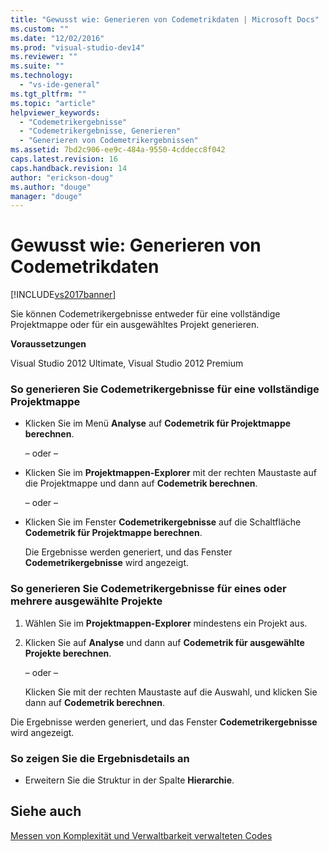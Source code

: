 ```yaml
---
title: "Gewusst wie: Generieren von Codemetrikdaten | Microsoft Docs"
ms.custom: ""
ms.date: "12/02/2016"
ms.prod: "visual-studio-dev14"
ms.reviewer: ""
ms.suite: ""
ms.technology: 
  - "vs-ide-general"
ms.tgt_pltfrm: ""
ms.topic: "article"
helpviewer_keywords: 
  - "Codemetrikergebnisse"
  - "Codemetrikergebnisse, Generieren"
  - "Generieren von Codemetrikergebnissen"
ms.assetid: 7bd2c906-ee9c-484a-9550-4cddecc8f042
caps.latest.revision: 16
caps.handback.revision: 14
author: "erickson-doug"
ms.author: "douge"
manager: "douge"
---
```

# Gewusst wie: Generieren von Codemetrikdaten
[!INCLUDE[vs2017banner](../code-quality/includes/vs2017banner.md)]

Sie können Codemetrikergebnisse entweder für eine vollständige Projektmappe oder für ein ausgewähltes Projekt generieren.  
  
 **Voraussetzungen**  
  
 Visual Studio 2012 Ultimate, Visual Studio 2012 Premium  
  
### So generieren Sie Codemetrikergebnisse für eine vollständige Projektmappe  
  
-   Klicken Sie im Menü **Analyse** auf **Codemetrik für Projektmappe berechnen**.  
  
     – oder –  
  
-   Klicken Sie im **Projektmappen\-Explorer** mit der rechten Maustaste auf die Projektmappe und dann auf **Codemetrik berechnen**.  
  
     – oder –  
  
-   Klicken Sie im Fenster **Codemetrikergebnisse** auf die Schaltfläche **Codemetrik für Projektmappe berechnen**.  
  
     Die Ergebnisse werden generiert, und das Fenster **Codemetrikergebnisse** wird angezeigt.  
  
### So generieren Sie Codemetrikergebnisse für eines oder mehrere ausgewählte Projekte  
  
1.  Wählen Sie im **Projektmappen\-Explorer** mindestens ein Projekt aus.  
  
2.  Klicken Sie auf **Analyse** und dann auf **Codemetrik für ausgewählte Projekte berechnen**.  
  
     – oder –  
  
     Klicken Sie mit der rechten Maustaste auf die Auswahl, und klicken Sie dann auf **Codemetrik berechnen**.  
  
 Die Ergebnisse werden generiert, und das Fenster **Codemetrikergebnisse** wird angezeigt.  
  
### So zeigen Sie die Ergebnisdetails an  
  
-   Erweitern Sie die Struktur in der Spalte **Hierarchie**.  
  
## Siehe auch  
 [Messen von Komplexität und Verwaltbarkeit verwalteten Codes](../code-quality/measuring-complexity-and-maintainability-of-managed-code.md)